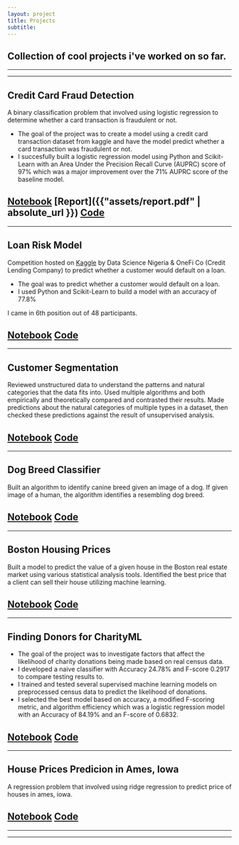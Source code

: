 ```yaml
---
layout: project
title: Projects
subtitle: 
---
```

## Collection of cool projects i've worked on so far.
---
---
## Credit Card Fraud Detection  

A binary classification problem that involved using logistic regression to determine whether a card transaction is fraudulent or not.   

- The goal of the project was to create a model using a credit card transaction dataset from kaggle and have the model predict whether a card transaction was fraudulent or not.
- I succesfully built a logistic regression model using Python and Scikit-Learn with an Area Under the Precision Recall Curve (AUPRC) score of 97% which was a major improvement over the 71% AUPRC score of the baseline model.

[Notebook](http://nbviewer.jupyter.org/github/FemiOG/Credit-Card-Fraud-Detection-Model/blob/master/notebook.ipynb) [Report]({{"assets/report.pdf" | absolute_url }}) [Code](https://github.com/FemiOG/Credit-Card-Fraud-Detection-Model)
--- 
---

## Loan Risk Model 

Competition hosted on [Kaggle](https://www.kaggle.com/c/data-science-nigeria-credit-risk-prediction) by Data Science Nigeria & OneFi Co (Credit Lending Company) to predict whether a customer would default on a loan.  

- The goal was to predict whether a customer would default on a loan. 
- I used Python and Scikit-Learn to build a model with an accuracy of 77.8% 

I came in 6th position out of 48 participants.


[Notebook](http://nbviewer.jupyter.org/github/FemiOG/OneFi-Loan-Risk-Prediction/blob/master/Loan%20Risk%20Model%20Notebook.ipynb) [Code](https://github.com/FemiOG/OneFi-Loan-Risk-Prediction)
---
---

## Customer Segmentation

Reviewed unstructured data to understand the patterns and natural categories that the data fits into. Used multiple algorithms and both empirically and theoretically compared and contrasted their results. Made predictions about the natural categories of multiple types in a dataset, then checked these predictions against the result of unsupervised analysis.

[Notebook](http://nbviewer.jupyter.org/github/FemiOG/customer_segments/blob/master/customer_segments.ipynb) [Code](https://github.com/FemiOG/customer_segments)
---
---

## Dog Breed Classifier

Built an algorithm to identify canine breed given an image of a dog. If given image of a human, the algorithm identifies a resembling dog breed.  

[Notebook](http://nbviewer.jupyter.org/github/FemiOG/dog_app/blob/master/dog_app.ipynb) [Code](https://github.com/FemiOG/dog_app)
---
---

## Boston Housing Prices  

Built a model to predict the value of a given house in the Boston real estate market using various statistical analysis tools. Identified the best price that a client can sell their house utilizing machine learning.

[Notebook](http://nbviewer.jupyter.org/github/FemiOG/boston_housing/blob/master/boston_housing.ipynb) [Code](https://github.com/FemiOG/boston_housing)
---
---

## Finding Donors for CharityML  

- The goal of the project was to investigate factors that affect the likelihood of charity donations being made based on real census data.
- I developed a naive classifier with Accuracy 24.78% and F-score 0.2917 to compare testing results to.
- I trained and tested several supervised machine learning models on preprocessed census data to predict the likelihood of donations. 
- I selected the best model based on accuracy, a modified F-scoring metric, and algorithm efficiency which was a logistic regression model with an Accuracy of 84.19% and an F-score of 0.6832.

[Notebook](http://nbviewer.jupyter.org/github/FemiOG/finding_donors/blob/master/finding_donors.ipynb) [Code](https://github.com/FemiOG/finding_donors)
---
---
## House Prices Predicion in Ames, Iowa

A regression problem that involved using ridge regression to predict price of houses in ames, iowa.
  
[Notebook](http://nbviewer.jupyter.org/github/FemiOG/Linear-Regression-Model-For-House-Prices-Ames/blob/master/Multiple%20Linear%20Regression%20Model%20for%20House%20Prices%20in%20Ames%2C%20Iowa..ipynb) [Code](https://github.com/FemiOG/Linear-Regression-Model-For-House-Prices-Ames)
---
---
---

